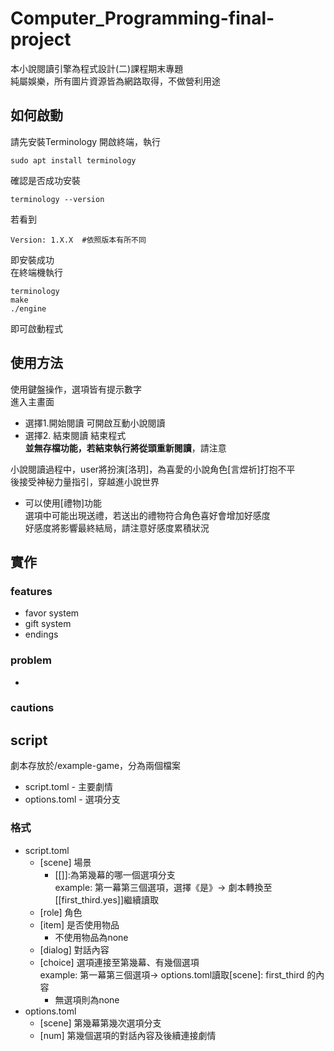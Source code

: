 # Computer_Programming-final-project
本小說閱讀引擎為程式設計(二)課程期末專題  
純屬娛樂，所有圖片資源皆為網路取得，不做營利用途  
## 如何啟動
請先安裝Terminology
開啟終端，執行
```
sudo apt install terminology
```
確認是否成功安裝
```
terminology --version
```
若看到
```
Version: 1.X.X  #依照版本有所不同
```
即安裝成功  
在終端機執行
```
terminology
make
./engine
```
即可啟動程式
## 使用方法
使用鍵盤操作，選項皆有提示數字  
進入主畫面  
* 選擇1.開始閱讀
  可開啟互動小說閱讀  
* 選擇2. 結束閱讀
  結束程式  
**並無存檔功能，若結束執行將從頭重新閱讀**，請注意  
  
小說閱讀過程中，user將扮演[洛玥]，為喜愛的小說角色[言煜祈]打抱不平  
後接受神秘力量指引，穿越進小說世界

* 可以使用[禮物]功能  
選項中可能出現送禮，若送出的禮物符合角色喜好會增加好感度  
好感度將影響最終結局，請注意好感度累積狀況
## 實作
### features
* favor system
* gift system
* endings
### problem
* 
### cautions
## script
劇本存放於/example-game，分為兩個檔案
* script.toml - 主要劇情
* options.toml - 選項分支
### 格式
* script.toml
    * [scene] 場景
      * [[]]:為第幾幕的哪一個選項分支  
      example: 第一幕第三個選項，選擇《是》→ 劇本轉換至[[first_third.yes]]繼續讀取
    * [role] 角色
    * [item] 是否使用物品
        * 不使用物品為none
    * [dialog] 對話內容
    * [choice] 選項連接至第幾幕、有幾個選項  
    example: 第一幕第三個選項→ options.toml讀取[scene]: first_third 的內容
        * 無選項則為none
* options.toml
    * [scene] 第幾幕第幾次選項分支
    * [num] 第幾個選項的對話內容及後續連接劇情
